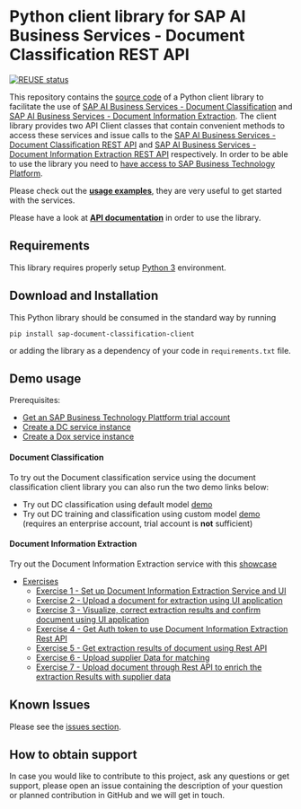<!--
SPDX-FileCopyrightText: 2020 2019-2020 SAP SE

SPDX-License-Identifier: Apache-2.0
-->

# Python client library for SAP AI Business Services - Document Classification REST API

[![REUSE status](https://api.reuse.software/badge/github.com/SAP/document-classification-client)](https://api.reuse.software/info/github.com/SAP/document-classification-client)

This repository contains the [source code](sap_business_document_processing) of a Python client library to facilitate the use of [SAP AI Business Services - Document Classification](https://help.sap.com/dc) and [SAP AI Business Services - Document Information Extraction](https://help.sap.com/dox). The client library provides two API Client classes that contain convenient methods to access these services and issue calls to the [SAP AI Business Services - Document Classification REST API](https://help.sap.com/viewer/ca60cd2ed44f4261a3ae500234c46f37/SHIP/en-US/c1045a561faf4ba0ae2b0e7713f5e6c4.html) and [SAP AI Business Services - Document Information Extraction REST API](https://help.sap.com/viewer/5fa7265b9ff64d73bac7cec61ee55ae6/SHIP/en-US/ded7d34e60f1422ba2e04e892a7f0e25.html) respectively. In order to be able to use the library you need to [have access to SAP Business Technology Platform](https://www.sap.com/products/cloud-platform/get-started.html).

Please check out the [**usage examples**](./examples), they are very useful to get started with the services.

Please have a look at [**API documentation**](./API.md) in order to use the library.

## Requirements

This library requires properly setup [Python 3](https://www.python.org/downloads/) environment.

## Download and Installation

This Python library should be consumed in the standard way by running

```pip install sap-document-classification-client```

or adding the library as a dependency of your code in `requirements.txt` file.

## Demo usage

Prerequisites:
* [Get an SAP Business Technology Plattform trial account](https://developers.sap.com/tutorials/hcp-create-trial-account.html)
* [Create a DC service instance](https://developers.sap.com/tutorials/cp-aibus-dc-service-instance.html)
* [Create a Dox service instance](https://developers.sap.com/tutorials/cp-aibus-dox-service-instance.html)

#### Document Classification

To try out the Document classification service using the document classification client
library you can also run the two demo links below:
* Try out DC classification using default model [demo](https://mybinder.org/v2/gh/tillgeissler/business-document-processing/main?filepath=examples%2Fdocument_classification_examples%2Fclassification_default_model.ipynb)
* Try out DC training and classification using custom model [demo](https://mybinder.org/v2/gh/tillgeissler/business-document-processing/main?filepath=examples%2Fdocument_classification_examples%2Ftrain_and_evaluate_custom_model.ipynb) (requires an enterprise account, trial account is **not** sufficient)

#### Document Information Extraction

Try out the Document Information Extraction service with this [showcase](https://mybider.org/v2/gh/tillgeissler/business-document-processing/main?filepath=examples%F2document_information_extraction_examples%2Finformation_extraction_showcase.ipynb)

- [Exercises](doc_inf_ext_exercises/)
    - [Exercise 1 - Set up Document Information Extraction Service and UI](doc_inf_ext_exercises#exercise-1---set-up-document-information-extraction-service-and-ui)
    - [Exercise 2 - Upload a document for extraction using UI application](doc_inf_ext_exercises#exercise-2---upload-documents-for-extraction-using-ui-application)
    - [Exercise 3 - Visualize, correct extraction results and confirm document using UI application](doc_inf_ext_exercises#exercise-3---visualize-correct-extraction-results-and-confirm-document-using-ui-application)
    - [Exercise 4 - Get Auth token to use Document Information Extraction Rest API](doc_inf_ext_exercises#exercise-4---get-auth-token-to-use-document-information-extraction-rest-api)
    - [Exercise 5 - Get extraction results of document using Rest API](doc_inf_ext_exercises#exercise-5---get-extraction-results-of-document-using-rest-api)
    - [Exercise 6 - Upload supplier Data for matching](doc_inf_ext_exercises#exercise-6---upload-supplier-data-for-matching)
    - [Exercise 7 - Upload document through Rest API to enrich the extraction Results with supplier data](doc_inf_ext_exercises#exercise-7---upload-document-through-rest-api-to-enrich-the-extraction-results-with-supplier-data)

## Known Issues

Please see the [issues section](https://github.com/SAP/business-document-processing/issues).

## How to obtain support

In case you would like to contribute to this project, ask any questions or get support, please open an issue containing the description of your question or planned contribution in GitHub and we will get in touch.
